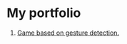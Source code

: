 # My portfolio
<ol>
  <li><a href = "https://github.com/leff0506/tic_tac_toe">Game based on gesture detection.</a></li>
<ol>
